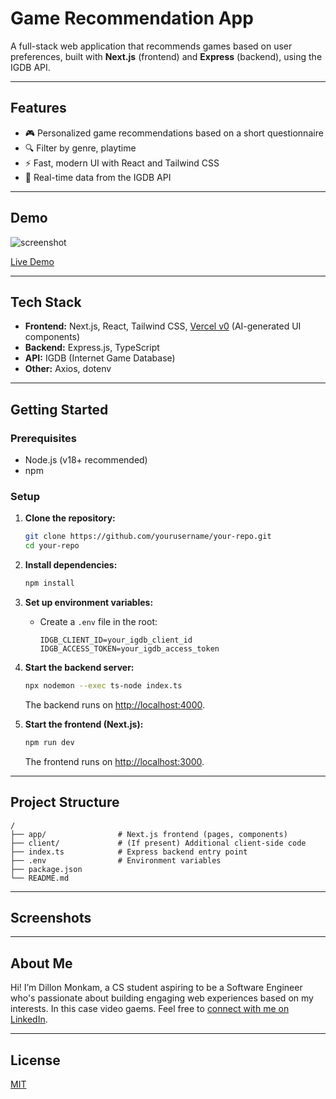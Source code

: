 # Game Recommendation App

A full-stack web application that recommends games based on user preferences, built with **Next.js** (frontend) and **Express** (backend), using the IGDB API.

---

## Features

- 🎮 Personalized game recommendations based on a short questionnaire
- 🔍 Filter by genre, playtime
- ⚡ Fast, modern UI with React and Tailwind CSS
- 🔗 Real-time data from the IGDB API

---

## Demo

![screenshot](screenshot.png) 

[Live Demo](https://your-demo-link.com) <!-- If deployed, add your live link here -->

---

## Tech Stack

- **Frontend:** Next.js, React, Tailwind CSS, [Vercel v0](https://v0.dev/) (AI-generated UI components)
- **Backend:** Express.js, TypeScript
- **API:** IGDB (Internet Game Database)
- **Other:** Axios, dotenv

---

## Getting Started

### Prerequisites

- Node.js (v18+ recommended)
- npm

### Setup

1. **Clone the repository:**
   ```sh
   git clone https://github.com/yourusername/your-repo.git
   cd your-repo
   ```

2. **Install dependencies:**
   ```sh
   npm install
   ```

3. **Set up environment variables:**
   - Create a `.env` file in the root:
     ```
     IDGB_CLIENT_ID=your_igdb_client_id
     IDGB_ACCESS_TOKEN=your_igdb_access_token
     ```

4. **Start the backend server:**
   ```sh
   npx nodemon --exec ts-node index.ts
   ```
   The backend runs on [http://localhost:4000](http://localhost:4000).

5. **Start the frontend (Next.js):**
   ```sh
   npm run dev
   ```
   The frontend runs on [http://localhost:3000](http://localhost:3000).

---

## Project Structure

```
/
├── app/                # Next.js frontend (pages, components)
├── client/             # (If present) Additional client-side code
├── index.ts            # Express backend entry point
├── .env                # Environment variables
├── package.json
└── README.md
```

---

## Screenshots

<!-- Add screenshots/gifs here to show off your UI -->

---

## About Me

Hi! I’m Dillon Monkam, a CS student aspiring to be a Software Engineer who's passionate about building engaging web experiences based on my interests. In this case video gaems. 
Feel free to [connect with me on LinkedIn](https://linkedin.com/in/yourprofile).

---

## License

[MIT](LICENSE)